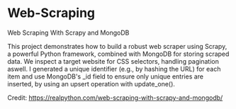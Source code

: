 # Web-Scraping
Web Scraping With Scrapy and MongoDB

This project demonstrates how to build a robust web scraper using Scrapy, a powerful Python framework, combined with MongoDB for storing scraped data. We inspect a target website for CSS selectors, handling pagination aswell. I generated a unique identifier (e.g., by hashing the URL) for each item and use MongoDB's _id field to ensure only unique entries are inserted, by using an upsert operation with update_one(). 

Credit: https://realpython.com/web-scraping-with-scrapy-and-mongodb/
